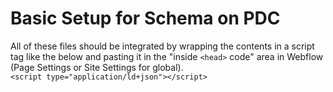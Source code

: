 # Basic Setup for Schema on PDC

All of these files should be integrated by wrapping the contents in a script tag like the below and pasting it in the "inside `<head>` code" area in Webflow (Page Settings or Site Settings for global).
<br>
`<script type="application/ld+json"></script>`
